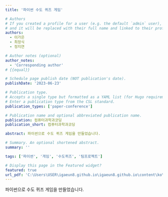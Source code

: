 ```yaml
---
title: '파이썬 수도 퀴즈 게임'

# Authors
# If you created a profile for a user (e.g. the default `admin` user), write the username (folder name) here
# and it will be replaced with their full name and linked to their profile.
authors:
  - 이가은
  - 최정식
  - 정지연

# Author notes (optional)
author_notes:
  - 'Corresponding author'
# {{equal}}

# Schedule page publish date (NOT publication's date).
publishDate: '2023-06-23'

# Publication type.
# Accepts a single type but formatted as a YAML list (for Hugo requirements).
# Enter a publication type from the CSL standard.
publication_types: ['paper-conference']

# Publication name and optional abbreviated publication name.
publication: 컴퓨터과학과코딩
publication_short: 컴퓨터과학과코딩

abstract: 파이썬으로 수도 퀴즈 게임을 만들었습니다.

# Summary. An optional shortened abstract.
summary: ''

tags: ['파이썬', '게임', '수도퀴즈', '팀프로젝트']

# Display this page in the Featured widget?
featured: true
url_pdf: 'C:\Users\USER\igaeun8.github.io\igaeun8.github.io\content\ko\project\01-파이썬게임\수도_퀴즈_레포트.pdf'
---
```


파이썬으로 수도 퀴즈 게임을 만들었습니다.

